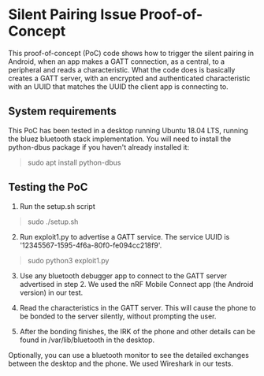 # Silent Pairing Issue Proof-of-Concept

This proof-of-concept (PoC) code shows how to trigger the silent pairing in Android, when an app makes a GATT connection, as a central, to a peripheral and reads a characteristic. What the code does is basically creates a GATT server, with an encrypted and authenticated characteristic with an UUID that matches the UUID the client app is connecting to. 

## System requirements

This PoC has been tested in a desktop running Ubuntu 18.04 LTS, running the bluez bluetooth stack implementation. You will need to install the python-dbus package if you haven't already installed it:

> sudo apt install python-dbus


## Testing the PoC

1. Run the setup.sh script
 > sudo ./setup.sh

2. Run exploit1.py to advertise a GATT service. The service UUID is '12345567-1595-4f6a-80f0-fe094cc218f9'.

 > sudo python3 exploit1.py

3. Use any bluetooth debugger app to connect to the GATT server advertised in step 2. We used the nRF Mobile Connect app (the Android version) in our test. 

4. Read the characteristics in the GATT server. This will cause the phone to be bonded to the server silently, without prompting the user. 

5. After the bonding finishes, the IRK of the phone and other details can be found in /var/lib/bluetooth in the desktop. 

Optionally, you can use a bluetooth monitor to see the detailed exchanges between the desktop and the phone. We used Wireshark in our tests.

 

